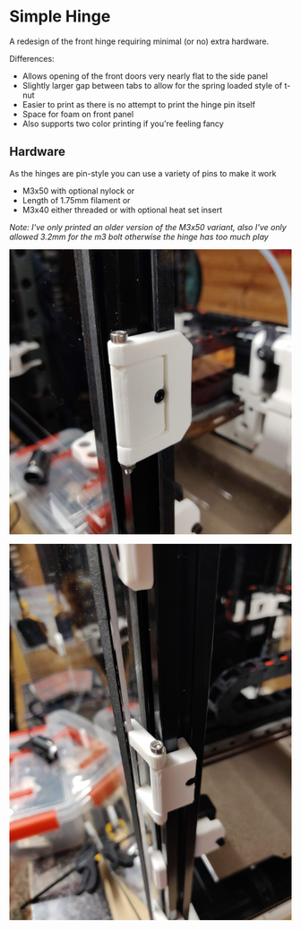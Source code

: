 # Simple Hinge

A redesign of the front hinge requiring minimal (or no) extra hardware.

Differences:
- Allows opening of the front doors very nearly flat to the side panel
- Slightly larger gap between tabs to allow for the spring loaded style of t-nut
- Easier to print as there is no attempt to print the hinge pin itself
- Space for foam on front panel
- Also supports two color printing if you're feeling fancy

## Hardware

As the hinges are pin-style you can use a variety of pins to make it work

- M3x50 with optional nylock
or
- Length of 1.75mm filament
or
- M3x40 either threaded or with optional heat set insert

_Note: I've only printed an older version of the M3x50 variant, also I've only allowed 3.2mm for the m3 bolt otherwise the hinge has too much play_

![Closed](Images/Closed.jpg)

![Open](Images/Open.jpg)
